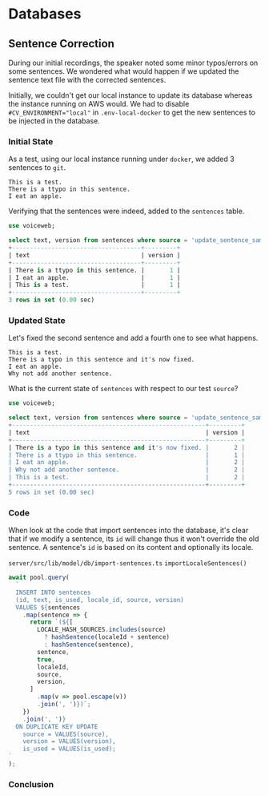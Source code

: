 # Databases

## Sentence Correction
During our initial recordings, the speaker noted some minor typos/errors on some sentences.
We wondered what would happen if we updated the sentence text file with the corrected sentences.

Initially, we couldn't get our local instance to update its database whereas the instance running on AWS would.
We had to disable `#CV_ENVIRONMENT="local"` in `.env-local-docker` to get the new sentences to be injected in the database.

### Initial State
As a test, using our local instance running under `docker`, we added 3 sentences to `git`.

```
This is a test.
There is a ttypo in this sentence.
I eat an apple.
```

Verifying that the sentences were indeed, added to the `sentences` table.
```sql
use voiceweb;

select text, version from sentences where source = 'update_sentence_samuel';
+------------------------------------+---------+
| text                               | version |
+------------------------------------+---------+
| There is a ttypo in this sentence. |       1 |
| I eat an apple.                    |       1 |
| This is a test.                    |       1 |
+------------------------------------+---------+
3 rows in set (0.00 sec)
```

### Updated State
Let's fixed the second sentence and add a fourth one to see what happens.

```
This is a test.
There is a typo in this sentence and it's now fixed.
I eat an apple.
Why not add another sentence.
```

What is the current state of `sentences` with respect to our test `source`?
```sql
use voiceweb;

select text, version from sentences where source = 'update_sentence_samuel';
+------------------------------------------------------+---------+
| text                                                 | version |
+------------------------------------------------------+---------+
| There is a typo in this sentence and it's now fixed. |       2 |
| There is a ttypo in this sentence.                   |       1 |
| I eat an apple.                                      |       2 |
| Why not add another sentence.                        |       2 |
| This is a test.                                      |       2 |
+------------------------------------------------------+---------+
5 rows in set (0.00 sec)
```

### Code
When look at the code that import sentences into the database, it's clear that if we modify a sentence, its `id` will change thus it won't override the old sentence.
A sentence's `id` is based on its content and optionally its locale.

`server/src/lib/model/db/import-sentences.ts`
`importLocaleSentences()`
```typescript
await pool.query(
  `
  INSERT INTO sentences
  (id, text, is_used, locale_id, source, version)
  VALUES ${sentences
    .map(sentence => {
      return `(${[
        LOCALE_HASH_SOURCES.includes(source)
          ? hashSentence(localeId + sentence)
          : hashSentence(sentence),
        sentence,
        true,
        localeId,
        source,
        version,
      ]
        .map(v => pool.escape(v))
        .join(', ')})`;
    })
    .join(', ')}
  ON DUPLICATE KEY UPDATE
    source = VALUES(source),
    version = VALUES(version),
    is_used = VALUES(is_used);
`
);
```

### Conclusion
